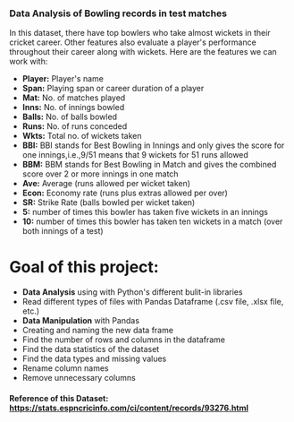 ### Data Analysis of Bowling records in test matches 
In this dataset, there have top bowlers who take almost wickets in their cricket career. Other features also evaluate a    player's performance throughout their career along with wickets. Here are the features we can work with:

 * **Player:** Player's name
 * **Span:** Playing span or career duration of a player
 * **Mat:** No. of matches played
 * **Inns:** No. of innings bowled
 * **Balls:** No. of balls bowled
 * **Runs:** No. of runs conceded
 * **Wkts:** Total no. of wickets taken
 * **BBI:** BBI stands for Best Bowling in Innings and only gives the score for one innings,i.e.,9/51 means that 9 wickets for 51 runs allowed
 * **BBM:** BBM stands for Best Bowling in Match and gives the combined score over 2 or more innings in one match
 * **Ave:** Average (runs allowed per wicket taken)
 * **Econ:** Economy rate (runs plus extras allowed per over)
 * **SR:** Strike Rate (balls bowled per wicket taken)
 * **5:** number of times this bowler has taken five wickets in an innings
 * **10:** number of times this bowler has taken ten wickets in a match (over both innings of a test)
 
# Goal of this project:
* **Data Analysis** using with Python's different bulit-in libraries
* Read different types of files with Pandas Dataframe (.csv file, .xlsx file, etc.)
* **Data Manipulation** with Pandas
* Creating and naming the new data frame
* Find the number of rows and columns in the dataframe
* Find the data statistics of the dataset
* Find the data types and missing values
* Rename column names
* Remove unnecessary columns

#### Reference of this Dataset: https://stats.espncricinfo.com/ci/content/records/93276.html 
